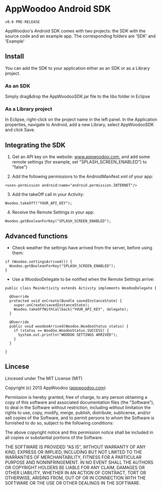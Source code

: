 # AppWoodoo Android SDK

`v0.6 PRE-RELEASE`

AppWoodoo's Android SDK comes with two projects: the SDK with the source code and an example app. The corresponding folders are 'SDK' and 'Example'

## Install

You can add the SDK to your application either as an SDK or as a Library project.

### As an SDK

Simply drag&drop the AppWoodooSDK.jar file to the libs folder in Eclipse

### As a Library project

In Eclipse, right-click on the project name in the left panel. In the Application properties, navigate to Android, add a new Library, select AppWoodooSDK and click Save.

## Integrating the SDK

1. Get an API key on the website: www.appwoodoo.com, and add some remote settings (for example, set "SPLASH_SCREEN_ENABLED") to "false")

2. Add the following permissions to the AndroidManifest.xml of your app:

```
<uses-permission android:name="android.permission.INTERNET"/>
```

3. Add the takeOff call in your Activity:

```
Woodoo.takeOff("YOUR_API_KEY");
```

4. Receive the Remote Settings in your app:

```
Woodoo.getBooleanForKey("SPLASH_SCREEN_ENABLED");
```

## Advanced functions

* Check weather the settings have arrived from the server, before using them:

```
if (Woodoo.settingsArrived()) {
  Woodoo.getBooleanForKey("SPLASH_SCREEN_ENABLED");
}
```

* Use a WoodooDelegate to be notified when the Remote Settings arrive:

```
public class MainActivity extends Activity implements WoodooDelegate {

  @Override
  protected void onCreate(Bundle savedInstanceState) {
    super.onCreate(savedInstanceState);
    Woodoo.takeOffWithCallback("YOUR_API_KEY", delegate);
  }
  
  @Override
  public void woodooArrived(Woodoo.WoodooStatus status) {
    if (status == Woodoo.WoodooStatus.SUCCESS) {
      System.out.println("WOODOO SETTINGS ARRIVED");
    }
  }

}
```


## Lincese

Lincesed under The MIT License (MIT)

Copyright (c) 2013 AppWoodoo ([appwoodoo.com](www.appwoodoo.com))

Permission is hereby granted, free of charge, to any person obtaining a copy
of this software and associated documentation files (the "Software"), to deal
in the Software without restriction, including without limitation the rights
to use, copy, modify, merge, publish, distribute, sublicense, and/or sell
copies of the Software, and to permit persons to whom the Software is
furnished to do so, subject to the following conditions:

The above copyright notice and this permission notice shall be included in
all copies or substantial portions of the Software.

THE SOFTWARE IS PROVIDED "AS IS", WITHOUT WARRANTY OF ANY KIND, EXPRESS OR IMPLIED, INCLUDING BUT NOT LIMITED TO THE WARRANTIES OF MERCHANTABILITY,
FITNESS FOR A PARTICULAR PURPOSE AND NONINFRINGEMENT. IN NO EVENT SHALL THE
AUTHORS OR COPYRIGHT HOLDERS BE LIABLE FOR ANY CLAIM, DAMAGES OR OTHER
LIABILITY, WHETHER IN AN ACTION OF CONTRACT, TORT OR OTHERWISE, ARISING FROM,
OUT OF OR IN CONNECTION WITH THE SOFTWARE OR THE USE OR OTHER DEALINGS IN
THE SOFTWARE.
